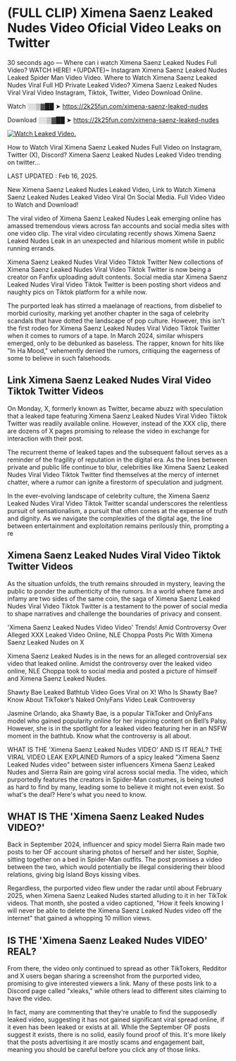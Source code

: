 # (FULL CLIP) Ximena Saenz Leaked Nudes Video Oficial Video Leaks on Twitter

30 seconds ago — Where can i watch Ximena Saenz Leaked Nudes Full Video? WATCH HERE! +(UPDATE)~ Instagram Ximena Saenz Leaked Nudes Leaked Spider Man Video Video. Where to Watch Ximena Saenz Leaked Nudes Viral Full HD Private Leaked Video? Ximena Saenz Leaked Nudes Viral Viral Video Instagram, Tiktok, Twitter, Video Download Online.

Watch ░░▒▓██ ➤ https://2k25fun.com/ximena-saenz-leaked-nudes

Download ░░▒▓██ ➤ https://2k25fun.com/ximena-saenz-leaked-nudes

[![Watch Leaked Video.](https://miro.medium.com/v2/resize:fit:828/format:webp/1*cilzJN44JGOrTw9NJCrNHA.gif "Watch Leaked Video")](https://2k25fun.com/ximena-saenz-leaked-nudes)

How to Watch Viral Ximena Saenz Leaked Nudes Full Video on Instagram, Twitter (X), Discord? Ximena Saenz Leaked Nudes Leaked Video trending on twitter...

LAST UPDATED : Feb 16, 2025.

New Ximena Saenz Leaked Nudes Leaked Video, Link to Watch Ximena Saenz Leaked Nudes Leaked Video Viral On Social Media. Full Video Video to Watch and Download!

The viral video of Ximena Saenz Leaked Nudes Leak emerging online has amassed tremendous views across fan accounts and social media sites with one video clip. The viral video circulating recently shows Ximena Saenz Leaked Nudes Leak in an unexpected and hilarious moment while in public running errands.

Ximena Saenz Leaked Nudes Viral Video Tiktok Twitter New collections of Ximena Saenz Leaked Nudes Viral Video Tiktok Twitter is now being a creator on Fanfix uploading adult contents. Social media star Ximena Saenz Leaked Nudes Viral Video Tiktok Twitter is been posting short videos and naughty pics on Tiktok platform for a while now.

The purported leak has stirred a maelanage of reactions, from disbelief to morbid curiosity, marking yet another chapter in the saga of celebrity scandals that have dotted the landscape of pop culture. However, this isn't the first rodeo for Ximena Saenz Leaked Nudes Viral Video Tiktok Twitter when it comes to rumors of a tape. In March 2024, similar whispers emerged, only to be debunked as baseless. The rapper, known for hits like "In Ha Mood," vehemently denied the rumors, critiquing the eagerness of some to believe in such falsehoods.

## Link Ximena Saenz Leaked Nudes Viral Video Tiktok Twitter Videos

On Monday, X, formerly known as Twitter, became abuzz with speculation that a leaked tape featuring Ximena Saenz Leaked Nudes Viral Video Tiktok Twitter was readily available online. However, instead of the XXX clip, there are dozens of X pages promising to release the video in exchange for interaction with their post.

The recurrent theme of leaked tapes and the subsequent fallout serves as a reminder of the fragility of reputation in the digital era. As the lines between private and public life continue to blur, celebrities like Ximena Saenz Leaked Nudes Viral Video Tiktok Twitter find themselves at the mercy of internet chatter, where a rumor can ignite a firestorm of speculation and judgment.

In the ever-evolving landscape of celebrity culture, the Ximena Saenz Leaked Nudes Viral Video Tiktok Twitter scandal underscores the relentless pursuit of sensationalism, a pursuit that often comes at the expense of truth and dignity. As we navigate the complexities of the digital age, the line between entertainment and exploitation remains perilously thin, prompting a re

##  Ximena Saenz Leaked Nudes Viral Video Tiktok Twitter Videos

As the situation unfolds, the truth remains shrouded in mystery, leaving the public to ponder the authenticity of the rumors. In a world where fame and infamy are two sides of the same coin, the saga of Ximena Saenz Leaked Nudes Viral Video Tiktok Twitter is a testament to the power of social media to shape narratives and challenge the boundaries of privacy and consent.

'Ximena Saenz Leaked Nudes Video Video' Trends! Amid Controversy Over Alleged XXX Leaked Video Online, NLE Choppa Posts Pic With Ximena Saenz Leaked Nudes on X

Ximena Saenz Leaked Nudes is in the news for an alleged controversial sex video that leaked online. Amidst the controversy over the leaked video online, NLE Choppa took to social media and posted a picture of himself and Ximena Saenz Leaked Nudes.

Shawty Bae Leaked Bathtub Video Goes Viral on X! Who Is Shawty Bae? Know About TikToker’s Naked OnlyFans Video Leak Controversy

Jasmine Orlando, aka Shawty Bae, is a popular TikToker and OnlyFans model who gained popularity online for her inspiring content on Bell’s Palsy. However, she is in the spotlight for a leaked video featuring her in an NSFW moment in the bathtub. Know what the controversy is all about.

WHAT IS THE 'Ximena Saenz Leaked Nudes VIDEO' AND IS IT REAL? THE VIRAL VIDEO LEAK EXPLAINED Rumors of a spicy leaked "Ximena Saenz Leaked Nudes video" between sister influencers Ximena Saenz Leaked Nudes and Sierra Rain are going viral across social media. The video, which purportedly features the creators in Spider-Man costumes, is being touted as hard to find by many, leading some to believe it might not even exist. So what's the deal? Here's what you need to know.

## WHAT IS THE 'Ximena Saenz Leaked Nudes VIDEO?'

Back in September 2024, influencer and spicy model Sierra Rain made two posts to her OF account sharing photos of herself and her sister, Sophie, sitting together on a bed in Spider-Man outfits. The post promises a video between the two, which would potentially be illegal considering their blood relations, giving big Island Boys kissing vibes.

Regardless, the purported video flew under the radar until about February 2025, when Ximena Saenz Leaked Nudes started alluding to it in her TikTok videos. That month, she posted a video captioned, "How it feels knowing I will never be able to delete the Ximena Saenz Leaked Nudes video off the internet" that gained a whopping 10 million views.

## IS THE 'Ximena Saenz Leaked Nudes VIDEO' REAL?

From there, the video only continued to spread as other TikTokers, Redditor and X users began sharing a screenshot from the purported video, promising to give interested viewers a link. Many of these posts link to a Discord page called "xleaks," while others lead to different sites claiming to have the video.

In fact, many are commenting that they're unable to find the supposedly leaked video, suggesting it has not gained significant viral spread online, if it even has been leaked or exists at all. While the September OF posts suggest it exists, there is no solid, easily found proof of this. It's more likely that the posts advertising it are mostly scams and engagement bait, meaning you should be careful before you click any of those links.